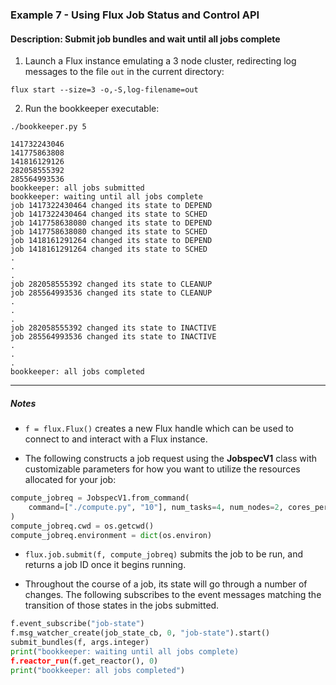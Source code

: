 ### Example 7 - Using Flux Job Status and Control API

#### Description: Submit job bundles and wait until all jobs complete

1. Launch a Flux instance emulating a 3 node cluster, redirecting log messages to the file `out` in the current directory:

`flux start --size=3 -o,-S,log-filename=out`

2. Run the bookkeeper executable:

`./bookkeeper.py 5`

```
141732243046
141775863808
141816129126
282058555392
285564993536
bookkeeper: all jobs submitted
bookkeeper: waiting until all jobs complete
job 1417322430464 changed its state to DEPEND
job 1417322430464 changed its state to SCHED
job 1417758638080 changed its state to DEPEND
job 1417758638080 changed its state to SCHED
job 1418161291264 changed its state to DEPEND
job 1418161291264 changed its state to SCHED
.
.
.
job 282058555392 changed its state to CLEANUP
job 285564993536 changed its state to CLEANUP
.
.
.
job 282058555392 changed its state to INACTIVE
job 285564993536 changed its state to INACTIVE
.
.
.
bookkeeper: all jobs completed
```

---

##### Notes

- `f = flux.Flux()` creates a new Flux handle which can be used to connect to and interact with a Flux instance.


- The following constructs a job request using the **JobspecV1** class with customizable parameters for how you want to utilize the resources allocated for your job:
```python
compute_jobreq = JobspecV1.from_command(
    command=["./compute.py", "10"], num_tasks=4, num_nodes=2, cores_per_task=2
)
compute_jobreq.cwd = os.getcwd()
compute_jobreq.environment = dict(os.environ)
```

- `flux.job.submit(f, compute_jobreq)` submits the job to be run, and returns a job ID once it begins running.

- Throughout the course of a job, its state will go through a number of changes. The following subscribes to the event messages matching the transition of those states in the jobs submitted.
```python
f.event_subscribe("job-state")
f.msg_watcher_create(job_state_cb, 0, "job-state").start()
submit_bundles(f, args.integer)
print("bookkeeper: waiting until all jobs complete)
f.reactor_run(f.get_reactor(), 0)
print("bookkeeper: all jobs completed")
```

